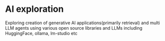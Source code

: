# AI exploration

Exploring creation of generative AI applications(primarily retrieval) and multi LLM agents using various open source libraries and LLMs including HuggingFace, ollama, lm-studio etc
